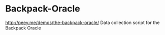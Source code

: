 # Backpack-Oracle
http://peey.me/demos/the-backpack-oracle/ Data collection script for the Backpack Oracle
